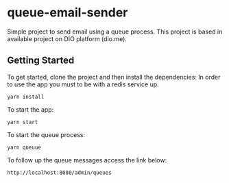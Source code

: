 # queue-email-sender
Simple project to send email using a queue process.
This project is based in available project on DIO platform (dio.me).


## Getting Started

To get started, clone the project and then install the dependencies:
In order to use the app you must to be with a redis service up.

```
yarn install
```

To start the app:

```
yarn start
```

To start the queue process:

```
yarn queuue
```

To follow up the queue messages access the link below:

```
http://localhost:8080/admin/queues
```